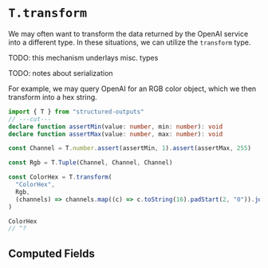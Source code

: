 # `T.transform`

We may often want to transform the data returned by the OpenAI service into a different type. In
these situations, we can utilize the `transform` type.

TODO: this mechanism underlays misc. types

TODO: notes about serialization

For example, we may query OpenAI for an RGB color object, which we then transform into a hex string.

```ts twoslash
import { T } from "structured-outputs"
// ---cut---
declare function assertMin(value: number, min: number): void
declare function assertMax(value: number, max: number): void

const Channel = T.number.assert(assertMin, 1).assert(assertMax, 255)

const Rgb = T.Tuple(Channel, Channel, Channel)

const ColorHex = T.transform(
  "ColorHex",
  Rgb,
  (channels) => channels.map((c) => c.toString(16).padStart(2, "0")).join(""),
)

ColorHex
// ^?
```

## Computed Fields
